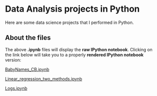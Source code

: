 Data Analysis projects in Python
===
Here are some data science projects that I performed in Python.

About the files
---

The above **.ipynb** files will display the **raw IPython notebook**. Clicking on the link below will take you to a properly **rendered IPython notebook** version:


[BabyNames_CB.ipynb](http://nbviewer.ipython.org/github/Prim8/Data_Analysis_Python/blob/master/BabyNames_CB.ipynb?create=1)

[Linear_regression_two_methods.ipynb](http://nbviewer.ipython.org/github/Prim8/Data_Analysis_Python/blob/master/Linear_regression_two_methods.ipynb?create=1)

[Logs.ipynb](http://nbviewer.ipython.org/github/Prim8/Data_Analysis_Python/blob/master/Logs.ipynb?create=1)

